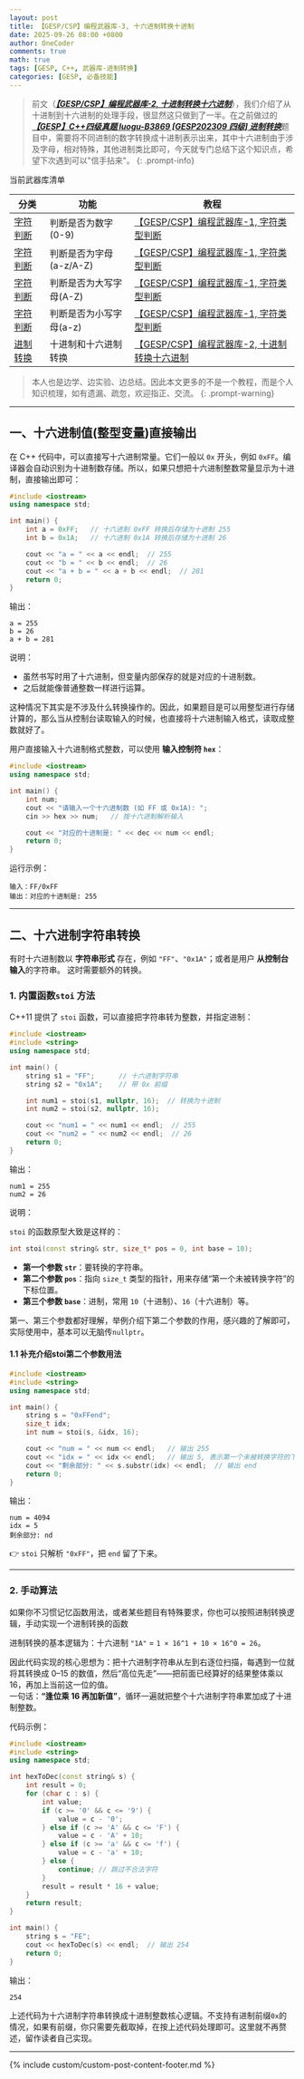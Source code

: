 ```yaml
---
layout: post
title: 【GESP/CSP】编程武器库-3, 十六进制转换十进制
date: 2025-09-26 08:00 +0800
author: OneCoder
comments: true
math: true
tags: [GESP, C++, 武器库-进制转换]
categories: [GESP, 必备技能]
---
```


>前文（[***【GESP/CSP】编程武器库-2, 十进制转换十六进制***](https://www.coderli.com/gesp-arsenal-2-dec-hex-conversion/)），我们介绍了从十进制到十六进制的处理手段，很显然这只做到了一半。在之前做过的[***【GESP】C++四级真题 luogu-B3869 [GESP202309 四级] 进制转换***](https://www.coderli.com/gesp-4-luogu-b3869/)题目中，需要将不同进制的数字转换成十进制表示出来，其中十六进制由于涉及字母，相对特殊，其他进制类比即可，今天就专门总结下这个知识点，希望下次遇到可以"信手拈来"。
{: .prompt-info}

当前武器库清单

| 分类 | 功能 | 教程 |
|------|------|----------|
| [字符判断](https://www.coderli.com/tags/%E6%AD%A6%E5%99%A8%E5%BA%93-%E5%AD%97%E7%AC%A6/) | 判断是否为数字(0-9) | [【GESP/CSP】编程武器库-1, 字符类型判断](https://www.coderli.com/gesp-arsenal-1-char-check-number-alpha) |
| [字符判断](https://www.coderli.com/tags/%E6%AD%A6%E5%99%A8%E5%BA%93-%E5%AD%97%E7%AC%A6/) | 判断是否为字母(a-z/A-Z) |  [【GESP/CSP】编程武器库-1, 字符类型判断](https://www.coderli.com/gesp-arsenal-1-char-check-number-alpha) |
| [字符判断](https://www.coderli.com/tags/%E6%AD%A6%E5%99%A8%E5%BA%93-%E5%AD%97%E7%AC%A6/) | 判断是否为大写字母(A-Z) |  [【GESP/CSP】编程武器库-1, 字符类型判断](https://www.coderli.com/gesp-arsenal-1-char-check-number-alpha) |
| [字符判断](https://www.coderli.com/tags/%E6%AD%A6%E5%99%A8%E5%BA%93-%E5%AD%97%E7%AC%A6/) | 判断是否为小写字母(a-z) |  [【GESP/CSP】编程武器库-1, 字符类型判断](https://www.coderli.com/gesp-arsenal-1-char-check-number-alpha) |
| [进制转换](https://www.coderli.com/tags/%E6%AD%A6%E5%99%A8%E5%BA%93-%E8%BF%9B%E5%88%B6%E8%BD%AC%E6%8D%A2/) | 十进制和十六进制转换 |  [【GESP/CSP】编程武器库-2, 十进制转换十六进制](https://www.coderli.com/gesp-arsenal-2-dec-hex-conversion) |

> 本人也是边学、边实验、边总结。因此本文更多的不是一个教程，而是个人知识梳理，如有遗漏、疏忽，欢迎指正、交流。
{: .prompt-warning}

<!--more-->

---

## 一、十六进制值(整型变量)直接输出

在 C++ 代码中，可以直接写十六进制常量。它们一般以 `0x` 开头，例如 `0xFF`。编译器会自动识别为十进制数存储。所以，如果只想把十六进制整数常量显示为十进制，直接输出即可：

```cpp
#include <iostream>
using namespace std;

int main() {
    int a = 0xFF;   // 十六进制 0xFF 转换后存储为十进制 255
    int b = 0x1A;   // 十六进制 0x1A 转换后存储为十进制 26

    cout << "a = " << a << endl;  // 255
    cout << "b = " << b << endl;  // 26
    cout << "a + b = " << a + b << endl;  // 281
    return 0;
}
```

输出：

```plaintext
a = 255
b = 26
a + b = 281
```

说明：

* 虽然书写时用了十六进制，但变量内部保存的就是对应的十进制数。
* 之后就能像普通整数一样进行运算。

这种情况下其实是不涉及什么转换操作的。因此，如果题目是可以用整型进行存储计算的，那么当从控制台读取输入的时候，也直接将十六进制输入格式，读取成整数就好了。

用户直接输入十六进制格式整数，可以使用 **输入控制符 `hex`**：

```cpp
#include <iostream>
using namespace std;

int main() {
    int num;
    cout << "请输入一个十六进制数 (如 FF 或 0x1A): ";
    cin >> hex >> num;   // 按十六进制解析输入

    cout << "对应的十进制是: " << dec << num << endl;
    return 0;
}
```

运行示例：

```plaintext
输入：FF/0xFF
输出：对应的十进制是: 255
```

---

## 二、十六进制字符串转换

有时十六进制数以 **字符串形式** 存在，例如 `"FF"`、`"0x1A"`；或者是用户 **从控制台输入**的字符串。
这时需要额外的转换。

### 1. 内置函数`stoi` 方法

C++11 提供了 `stoi` 函数，可以直接把字符串转为整数，并指定进制：

```cpp
#include <iostream>
#include <string>
using namespace std;

int main() {
    string s1 = "FF";      // 十六进制字符串
    string s2 = "0x1A";    // 带 0x 前缀

    int num1 = stoi(s1, nullptr, 16);  // 转换为十进制
    int num2 = stoi(s2, nullptr, 16);

    cout << "num1 = " << num1 << endl;  // 255
    cout << "num2 = " << num2 << endl;  // 26
    return 0;
}
```

输出：

```plaintext
num1 = 255
num2 = 26
```

说明：

`stoi` 的函数原型大致是这样的：

```cpp
int stoi(const string& str, size_t* pos = 0, int base = 10);
```

* **第一个参数 `str`**：要转换的字符串。
* **第二个参数 `pos`**：指向 `size_t` 类型的指针，用来存储“第一个未被转换字符”的下标位置。
* **第三个参数 `base`**：进制，常用 `10`（十进制）、`16`（十六进制）等。

第一、第三个参数都好理解，举例介绍下第二个参数的作用，感兴趣的了解即可，实际使用中，基本可以无脑传`nullptr`。

#### 1.1 补充介绍stoi第二个参数用法

```cpp
#include <iostream>
#include <string>
using namespace std;

int main() {
    string s = "0xFFend";
    size_t idx;
    int num = stoi(s, &idx, 16);

    cout << "num = " << num << endl;   // 输出 255
    cout << "idx = " << idx << endl;   // 输出 5, 表示第一个未被转换字符的下标位置
    cout << "剩余部分: " << s.substr(idx) << endl;  // 输出 end
    return 0;
}
```

输出：

```plaintext
num = 4094
idx = 5
剩余部分: nd
```

👉 `stoi` 只解析 `"0xFF"`，把 `end` 留了下来。

---

### 2. 手动算法

如果你不习惯记忆函数用法，或者某些题目有特殊要求，你也可以按照进制转换逻辑，手动实现一个进制转换的函数

进制转换的基本逻辑为：十六进制 `"1A"` = `1 × 16^1 + 10 × 16^0 = 26`。

因此代码实现的核心思想为：把十六进制字符串从左到右逐位扫描，每遇到一位就将其转换成 0–15 的数值，然后“高位先走”——把前面已经算好的结果整体乘以 16，再加上当前这一位的值。  
一句话：**“逢位乘 16 再加新值”**，循环一遍就把整个十六进制字符串累加成了十进制整数。

代码示例：

```cpp
#include <iostream>
#include <string>
using namespace std;

int hexToDec(const string& s) {
    int result = 0;
    for (char c : s) {
        int value;
        if (c >= '0' && c <= '9') {
            value = c - '0';
        } else if (c >= 'A' && c <= 'F') {
            value = c - 'A' + 10;
        } else if (c >= 'a' && c <= 'f') {
            value = c - 'a' + 10;
        } else {
            continue; // 跳过不合法字符
        }
        result = result * 16 + value;
    }
    return result;
}

int main() {
    string s = "FE";
    cout << hexToDec(s) << endl;  // 输出 254
    return 0;
}
```

输出：

```plaintext
254
```

上述代码为十六进制字符串转换成十进制整数核心逻辑。不支持有进制前缀`0x`的情况，如果有前缀，你只需要先截取掉，在按上述代码处理即可。这里就不再赘述，留作读者自己实现。

---

{% include custom/custom-post-content-footer.md %}
